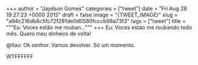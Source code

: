 
+++
author = "Jaydson Gomes"
categories = ["tweet"]
date = "Fri Aug 28 19:27:23 +0000 2015"
draft = false
image = "{TWEET_IMAGE}"
slug = "a94c216db6c5fc72f291de0d0580fcccb98a73f3"
tags = ["tweet"]
title = """Eu: Voces estão me rouban..."""
+++
Eu: Voces estão me roubando todo mês. Quero meu dinheiro de volta!

@itau: Ok senhor. Vamos devolver. Só um momento.

WTFFFFFF
